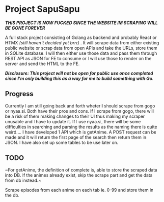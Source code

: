 # Project SapuSapu

**_THIS PROJECT IS NOW FUCKED SINCE THE WEBSITE IM SCRAPING WILL BE GONE FOREVER_**

A full stack project consisting of Golang as backend and probably React or HTMX _(still haven't decided yet brrr)_ . It will scrape data from either existing public website or scrap data from open APIs and take the URLs, store them in SQLite database. I will then either use those data and pass them through REST API as JSON for FE to consume or I will use those to render on the server and send the HTML to the FE.

**_Disclosure: This project will not be open for public use once completed since I'm only building this as a way for me to build something with Go._**

## Progress

Currently I am still going back and forth wheter I should scrape from gogo or nyaa.si. Both have their pros and cons. If I scrape from gogo, there will be a risk of them making changes to their UI thus making my scraper unusable and I have to update it. If I use nyaa.si, there will be some difficulties in searching and parsing the results as the naming there is quite weird.... I have developed 1 API which is getAnime. A POST request can be made and it will return the first page of the search then return them in JSON. I have also set up some tables to be use later on.

## TODO

~For getAnime, the definition of complete is, able to store the scraped data into DB. If the animes already exist, skip the scrape part and get the data from db instead.~

Scrape episodes from each anime on each tab ie. 0-99 and store them in the db.
